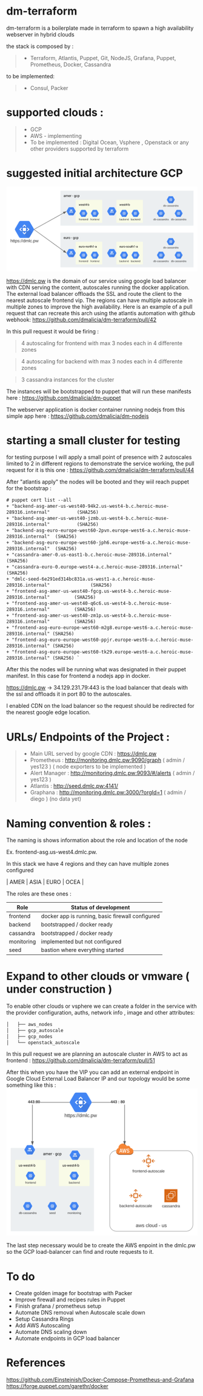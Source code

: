 # dm-terraform

dm-terraform is a boilerplate made in terraform to spawn a high availability webserver in hybrid clouds
 
the stack is composed by :
>- Terraform, Atlantis, Puppet, Git, NodeJS, Grafana, Puppet, Prometheus, Docker, Cassandra 

to be implemented: 
>- Consul, Packer

# supported clouds :
  >- GCP
  >- AWS - implementing
  >- To be implemented : Digital Ocean, Vsphere , Openstack or any other providers supported by terraform
  

# suggested initial architecture GCP
![Image of GCP](https://github.com/dmalicia/dm-terraform/blob/master/docs/dmlc.svg)

https://dmlc.pw is the domain of our service using google load balancer with CDN serving the content, autoscales running the docker application.
The external load balancer offloads the SSL and route the client to the nearest autoscale frontend vip.
The regions can have multiple autoscale in multiple zones to improve the high availability.
Here is an example of a pull request that can recreate this arch using the atlantis automation with github webhook:
https://github.com/dmalicia/dm-terraform/pull/42

In this pull request it would be firing :

 > 4 autoscaling for frontend with max 3 nodes each in 4 differente zones
 
 > 4 autoscaling for backend with max 3 nodes each in 4 differente zones
 
 > 3 cassandra instances for the cluster

The instances will be bootstrapped to puppet that will run these manifests here :
https://github.com/dmalicia/dm-puppet

The webserver application is docker container running nodejs from this simple app here :
https://github.com/dmalicia/dm-nodejs

# starting a small cluster for testing
for testing purpose I will apply a small point of presence with 2 autoscales limited to 2 in different regions to demonstrate the service working,
the pull request for it is this one :
https://github.com/dmalicia/dm-terraform/pull/44

After "atlantis apply" the nodes will be booted and they wiil reach puppet for the bootstrap : 
```
# puppet cert list --all
+ "backend-asg-amer-us-west40-94k2.us-west4-b.c.heroic-muse-289316.internal"          (SHA256) 
+ "backend-asg-amer-us-west40-jzmb.us-west4-b.c.heroic-muse-289316.internal"          (SHA256) 
+ "backend-asg-euro-europe-west60-2pvn.europe-west6-a.c.heroic-muse-289316.internal"  (SHA256) 
+ "backend-asg-euro-europe-west60-jph6.europe-west6-a.c.heroic-muse-289316.internal"  (SHA256) 
+ "cassandra-amer-0.us-east1-b.c.heroic-muse-289316.internal"                         (SHA256) 
+ "cassandra-euro-0.europe-west4-a.c.heroic-muse-289316.internal"                     (SHA256) 
+ "dmlc-seed-6e291ed314bc831a.us-west1-a.c.heroic-muse-289316.internal"               (SHA256) 
+ "frontend-asg-amer-us-west40-fgcg.us-west4-b.c.heroic-muse-289316.internal"         (SHA256) 
+ "frontend-asg-amer-us-west40-q6c6.us-west4-b.c.heroic-muse-289316.internal"         (SHA256) 
+ "frontend-asg-amer-us-west40-zm1p.us-west4-b.c.heroic-muse-289316.internal"         (SHA256) 
+ "frontend-asg-euro-europe-west60-m2g8.europe-west6-a.c.heroic-muse-289316.internal" (SHA256) 
+ "frontend-asg-euro-europe-west60-ppjr.europe-west6-a.c.heroic-muse-289316.internal" (SHA256) 
+ "frontend-asg-euro-europe-west60-tk29.europe-west6-a.c.heroic-muse-289316.internal" (SHA256) `
```
After this the nodes will be running what was designated in their puppet manifest. In this case for frontend a nodejs app in docker.

https://dmlc.pw -> 34.129.231.79:443 is the load balancer that deals with the ssl and offloads it in port 80 to the autoscales.

I enabled CDN on the load balancer so the request should be redirected for the nearest google edge location.


# URLs/ Endpoints of the Project :

>- Main URL served by google CDN : https://dmlc.pw
>- Prometheus : http://monitoring.dmlc.pw:9090/graph ( admin / yes123 )  ( node exporters to be implemented )
>- Alert Manager : http://monitoring.dmlc.pw:9093/#/alerts ( admin / yes123 )
>- Atlantis : http://seed.dmlc.pw:4141/
>- Graphana : http://monitoring.dmlc.pw:3000/?orgId=1 ( admin / diego ) (no data yet)

# Naming convention & roles :

The naming is shows information about the role and location of the node

Ex.
frontend-asg.us-west4.dmlc.pw.

In this stack we have 4 regions and they can have multiple zones configured

| AMER | ASIA | EURO | OCEA |

The roles are these ones :

| Role | Status of development |
| ------ | ------ |
| frontend  |  docker app is running, basic firewall configured |
| backend | bootstrapped / docker ready |
| cassandra | bootstrapped / docker ready  |
| monitoring | implemented but not configured |
| seed | bastion where everything started |


# Expand to other clouds or vmware ( under construction )
To enable other clouds or vsphere we can create a folder in the service with the provider configuration, auths, network info , image and other attributes:

```├── frontend
│   ├── aws_nodes
│   ├── gcp_autoscale
│   ├── gcp_nodes
│   └── openstack_autoscale
```
In this pull request we are planning an autoscale cluster in AWS to act as frontend :
https://github.com/dmalicia/dm-terraform/pull/51

After this when you have the VIP you can add an external endpoint in Google Cloud External Load Balancer IP and our topology would be some something like this :
![Image of GCP](https://github.com/dmalicia/dm-terraform/blob/master/docs/asg2clouds.svg)

The last step necessary would be to create the AWS enpoint in the dmlc.pw so the GCP load-balancer can find and route requests to it.


# To do
- Create golden image for bootstrap with Packer
- Improve firewall and recipes rules in Puppet
- Finish grafana / prometheus setup
- Automate DNS removal when Autoscale scale down
- Setup Cassandra Rings
- Add AWS Autoscaling
- Automate DNS scaling down
- Automate endpoints in GCP load balancer 


# References
https://github.com/Einsteinish/Docker-Compose-Prometheus-and-Grafana
https://forge.puppet.com/garethr/docker








